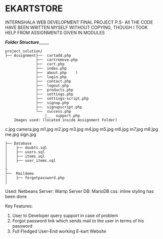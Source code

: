 # EKARTSTORE
INTERNSHALA WEB DEVELOPMENT FINAL PROJECT
P.S- All THE CODE HAVE BEEN WRITTEN MYSELF WITHOUT COPYING, THOUGH I TOOK HELP FROM ASSIGNMENTS GIVEN IN MODULES

_____________________________________________Folder Structure__________________________________________________
	
	
	project_solution/
	├── Assignment├──  cartadd.php
	              ├──  cartremove.php
	              ├──  cart.php 
	              ├──  index.php
	              ├──  about.php	)
	              ├──  login.php
	              ├──  contact.php
	              ├──  logout.php
	              ├──  products.php
	              ├──  settings.php
	              ├──  settings-script.php
	              ├──  signup.php
	              ├──  signupscript.php
	              └──  success.php
                      |__  support.php
        Images used: (located inside Assignment Folder)
c.jpg
camera.jpg
m1.jpg
m2.jpg
m3.jpg
m4.jpg
m5.jpg
m6.jpg
m7.jpg
m8.jpg
me.jpg
sign.jpg


	├── Database
	│    ├── doubts.sql
	│    ├── users.sql
	│    ├── items.sql
	│    ├── user_items.sql
	│    
	├
	├──  Maildemo	 
	│    ├── forgotpassword.php
	│    
	
Used: Netbeans 
Server: Wamp Server
DB: MarioDB
css: inline styling has been done









Key Features: 
1. User to Developer query support in case of problem
2. Forgot password link which sends mail to the user in terms of his password
3. Full Fledged User-End working E-kart Website





